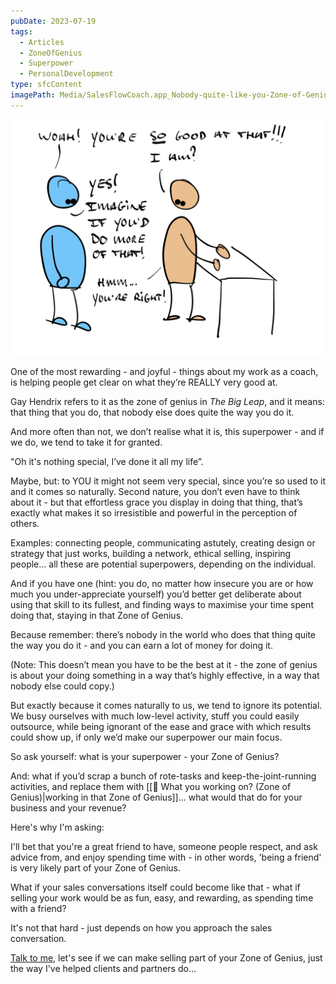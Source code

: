 ```yaml
---
pubDate: 2023-07-19
tags:
  - Articles
  - ZoneOfGenius
  - Superpower
  - PersonalDevelopment
type: sfcContent
imagePath: Media/SalesFlowCoach.app_Nobody-quite-like-you-Zone-of-Genius_MartinStellar.jpg
---
```


![](Media/SalesFlowCoach.app_Nobody-quite-like-you-Zone-of-Genius_MartinStellar.jpg)

One of the most rewarding - and joyful - things about my work as a coach, is helping people get clear on what they’re REALLY very good at.

Gay Hendrix refers to it as the zone of genius in *The Big Leap*, and it means: that thing that you do, that nobody else does quite the way you do it.

And more often than not, we don’t realise what it is, this superpower - and if we do, we tend to take it for granted.

"Oh it's nothing special, I’ve done it all my life”.

Maybe, but: to YOU it might not seem very special, since you’re so used to it and it comes so naturally. Second nature, you don’t even have to think about it - but that effortless grace you display in doing that thing, that’s exactly what makes it so irresistible and powerful in the perception of others.

Examples: connecting people, communicating astutely, creating design or strategy that just works, building a network, ethical selling, inspiring people… all these are potential superpowers, depending on the individual.

And if you have one (hint: you do, no matter how insecure you are or how much you under-appreciate yourself) you’d better get deliberate about using that skill to its fullest, and finding ways to maximise your time spent doing that, staying in that Zone of Genius.

Because remember: there’s nobody in the world who does that thing quite the way you do it - and you can earn a lot of money for doing it.

(Note: This doesn’t mean you have to be the best at it - the zone of genius is about your doing something in a way that’s highly effective, in a way that nobody else could copy.)

But exactly because it comes naturally to us, we tend to ignore its potential. We busy ourselves with much low-level activity, stuff you could easily outsource, while being ignorant of the ease and grace with which results could show up, if only we’d make our superpower our main focus.

So ask yourself: what is your superpower - your Zone of Genius?

And: what if you’d scrap a bunch of rote-tasks and keep-the-joint-running activities, and replace them with [[📄 What you working on? (Zone of Genius)|working in that Zone of Genius]]… what would that do for your business and your revenue?

Here's why I'm asking:

I'll bet that you're a great friend to have, someone people respect, and ask advice from, and enjoy spending time with - in other words, 'being a friend' is very likely part of your Zone of Genius.

What if your sales conversations itself could become like that - what if selling your work would be as fun, easy, and rewarding, as spending time with a friend?

It's not that hard - just depends on how you approach the sales conversation.

[Talk to me](mailto:personal@martinstellar.com), let's see if we can make selling part of your Zone of Genius, just the way I've helped clients and partners do...
